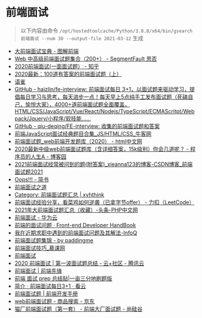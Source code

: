 
前端面试
====


> 以下内容由命令 `/opt/hostedtoolcache/Python/3.8.8/x64/bin/gsearch 前端面试 --num 30 --output-file 2021-03-12` 生成

- [大前端面试宝典 - 图解前端](https://lucifer.ren/fe-interview/)
- [Web 中高级前端面试题集合（200+） - SegmentFault 思否](https://segmentfault.com/a/1190000021966814)
- [2020前端面试(一面面试题） - 知乎](https://zhuanlan.zhihu.com/p/84212558)
- [2020最新：100道有答案的前端面试题（上）](https://juejin.cn/post/6847902225423925255)
- [语雀](https://www.yuque.com/nieyulin/lunpyu)
- [GitHub - haizlin/fe-interview: 前端面试每日 3+1，以面试题来驱动学习，提倡每日学习与思考，每天进步一点！每天早上5点纯手工发布面试题（死磕自己，愉悦大家），4000+道前端面试题全面覆盖，HTML/CSS/JavaScript/Vue/React/Nodejs/TypeScript/ECMAScritpt/Webpack/Jquery/小程序/软技能……](https://github.com/haizlin/fe-interview)
- [GitHub - qiu-deqing/FE-interview: 收集的前端面试题和答案](https://github.com/qiu-deqing/FE-interview)
- [前端JavaScript面试经典题目合集_JS/HTML/CSS_牛客网](https://www.nowcoder.com/ta/front-end-interview)
- [前端面试题_web前端开发题库（2020） - html中文网](https://www.html.cn/interview/)
- [2020最新中级web前端面试题库（含详细答案，15k级别）你会几道呢？ - 程序员的人生A - 博客园](https://www.cnblogs.com/chengxuyuanaa/p/13084188.html)
- [2021前端面试经常被问到的题(附答案)_xieanna123的博客-CSDN博客_前端面试题2021](https://blog.csdn.net/xieanna123/article/details/105545758)
- [Oops!!! - 简书](https://www.jianshu.com/p/2f7eb1ad7174)
- [前端面试之道](http://caibaojian.com/interview-map/)
- [Category: 前端面试题汇总 | xyhthink](https://www.xyhthink.com/categories/%E5%89%8D%E7%AB%AF%E9%9D%A2%E8%AF%95%E9%A2%98%E6%B1%87%E6%80%BB/)
- [前端面试经验分享，看菜鸡如何逆袭（已拿字节offer） - 力扣（LeetCode）](https://leetcode-cn.com/circle/discuss/9v5b7q/)
- [2021年大前端面试题汇总（收藏）-头条-PHP中文网](https://www.php.cn/toutiao-415600.html)
- [前端面试 - 华为云](https://www.huaweicloud.com/articles/topic_783899276ebb3e9c5aafc3e27bb28072.html)
- [前端的面试问题 · Front-end Developer HandBook](https://dwqs.gitbooks.io/frontenddevhandbook/content/practice/front-end-interview.html)
- [我在近期求职中遇到的前端面试问题及其解法-InfoQ](https://www.infoq.cn/article/kgtatpijcw0qrpuqb78t)
- [前端面试题集锦 - by paddingme](https://fe.padding.me/)
- [前端面试技巧_慕课网](https://www.imooc.com/topic/webmianshi)
- [前端面试](https://lgwebdream.github.io/FE-Interview/)
- [2020 前端面试 | 第一波面试题总结 - 云+社区 - 腾讯云](https://cloud.tencent.com/developer/article/1586856)
- [前端面试 | 前端先锋](http://blog.yidengxuetang.com/categories/%E5%89%8D%E7%AB%AF%E9%9D%A2%E8%AF%95/)
- [前端 面试 prep 总结贴|一亩三分地刷题版](https://www.1point3acres.com/bbs/thread-524307-1-1.html)
- [简介 · 前端面试每日3+1 · 看云](https://www.kancloud.cn/aya001001/fe-interview/1054361)
- [前端面试题 | 前端开发手册](http://fe.leozhang2018.me/practice/interview-q.html)
- [web前端面试题 - 商品搜索 - 京东](https://list.jd.com/Search?keyword=web%E5%89%8D%E7%AB%AF%E9%9D%A2%E8%AF%95%E9%A2%98&enc=utf-8&spm=2.1.3)
- [猫厂前端面试题（第一套） - 前端大厂面试题 - 尚硅谷](http://www.atguigu.com/mst/html/dc/18354.html)
